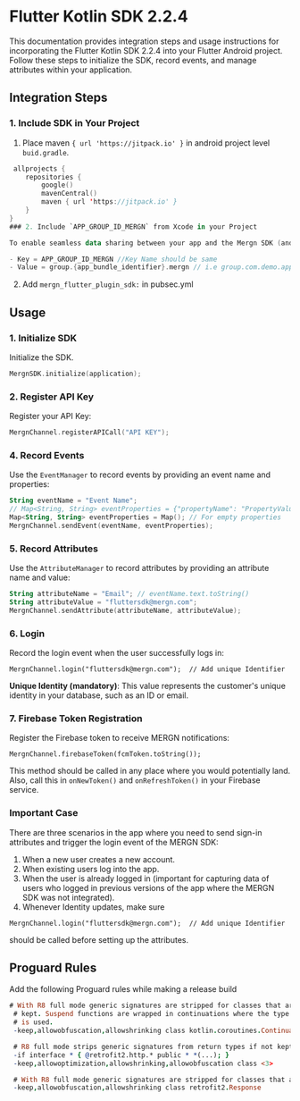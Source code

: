 # Flutter Kotlin SDK 2.2.4

This documentation provides integration steps and usage instructions for incorporating the Flutter Kotlin SDK 2.2.4 into your Flutter Android project. Follow these steps to initialize the SDK, record events, and manage attributes within your application.

## Integration Steps

### 1. Include SDK in Your Project

1. Place maven `{ url 'https://jitpack.io' }` in android project level `buid.gradle`.

```kotlin
 allprojects {
    repositories {
        google()
        mavenCentral()
        maven { url 'https://jitpack.io' }
    }
}
### 2. Include `APP_GROUP_ID_MERGN` from Xcode in your Project

To enable seamless data sharing between your app and the Mergn SDK (and its extensions, like Notification Services), you must configure an App Group in every target of your application.

- Key = APP_GROUP_ID_MERGN //Key Name should be same
- Value = group.{app_bundle_identifier}.mergn // i.e group.com.demo.app.mergn

```

2. Add `mergn_flutter_plugin_sdk:` in pubsec.yml

## Usage

### 1. Initialize SDK

Initialize the SDK.

```kotlin
MergnSDK.initialize(application);
```

### 2. Register API Key

Register your API Key:

```kotlin
MergnChannel.registerAPICall("API KEY");
```

### 4. Record Events

Use the `EventManager` to record events by providing an event name and properties:

```kotlin
String eventName = "Event Name";
// Map<String, String> eventProperties = {"propertyName": "PropertyValue"}; // Optional property setup
Map<String, String> eventProperties = Map(); // For empty properties
MergnChannel.sendEvent(eventName, eventProperties);
```

### 5. Record Attributes

Use the `AttributeManager` to record attributes by providing an attribute name and value:

```kotlin
String attributeName = "Email"; // eventName.text.toString()
String attributeValue = "fluttersdk@mergn.com";
MergnChannel.sendAttribute(attributeName, attributeValue);
```

### 6. Login

Record the login event when the user successfully logs in:

```
MergnChannel.login("fluttersdk@mergn.com");  // Add unique Identifier
```

**Unique Identity (mandatory)**: This value represents the customer's unique identity in your database, such as an ID or email.

### 7. Firebase Token Registration

Register the Firebase token to receive MERGN notifications:

```
MergnChannel.firebaseToken(fcmToken.toString());
```

This method should be called in any place where you would potentially land. Also, call this in `onNewToken()` and `onRefreshToken()` in your Firebase service.

### Important Case

There are three scenarios in the app where you need to send sign-in attributes and trigger the login event of the MERGN SDK:

1. When a new user creates a new account.
2. When existing users log into the app.
3. When the user is already logged in (important for capturing data of users who logged in previous versions of the app where the MERGN SDK was not integrated).
4. Whenever Identity updates, make sure
```
MergnChannel.login("fluttersdk@mergn.com");  // Add unique Identifier
```
should be called before setting up the attributes.

## Proguard Rules

Add the following Proguard rules while making a release build

```pro
# With R8 full mode generic signatures are stripped for classes that are not
 # kept. Suspend functions are wrapped in continuations where the type argument
 # is used.
 -keep,allowobfuscation,allowshrinking class kotlin.coroutines.Continuation

 # R8 full mode strips generic signatures from return types if not kept.
 -if interface * { @retrofit2.http.* public * *(...); }
 -keep,allowoptimization,allowshrinking,allowobfuscation class <3>

 # With R8 full mode generic signatures are stripped for classes that are not kept.
 -keep,allowobfuscation,allowshrinking class retrofit2.Response
